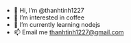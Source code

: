 - 👋 Hi, I’m @thanhtinh1227
- 👀 I’m interested in coffee
- 🌱 I’m currently learning nodejs
- 📫 Email me thanhtinh1227@gmail.com

<!---
thanhtinh1227/thanhtinh1227 is a ✨ special ✨ repository because its `README.md` (this file) appears on your GitHub profile.
You can click the Preview link to take a look at your changes.
--->
